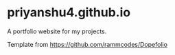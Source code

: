 # priyanshu4.github.io

A portfolio website for my projects. 

Template from https://github.com/rammcodes/Dopefolio
